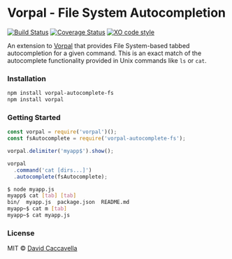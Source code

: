 # Vorpal - File System Autocompletion

[![Build Status](https://travis-ci.org/vorpaljs/vorpal-autocomplete-fs.svg)](https://travis-ci.org/vorpaljs/vorpal-autocomplete-fs)
[![Coverage Status](https://coveralls.io/repos/vorpaljs/vorpal-autocomplete-fs/badge.svg?branch=master)](https://coveralls.io/r/vorpaljs/vorpal-autocomplete-fs?branch=master)
[![XO code style](https://img.shields.io/badge/code_style-XO-5ed9c7.svg)](https://github.com/sindresorhus/xo)

An extension to [Vorpal](https://github.com/dthree/vorpal) that provides File System-based tabbed autocompletion for a given command. This is an exact match of the autocomplete functionality provided in Unix commands like `ls` or `cat`.

### Installation

```bash
npm install vorpal-autocomplete-fs
npm install vorpal
```

### Getting Started

```js
const vorpal = require('vorpal')();
const fsAutocomplete = require('vorpal-autocomplete-fs');

vorpal.delimiter('myapp$').show();

vorpal
  .command('cat [dirs...]')
  .autocomplete(fsAutocomplete);
```

```bash
$ node myapp.js
myapp$ cat [tab] [tab]
bin/  myapp.js  package.json  README.md
myapp~$ cat m [tab]
myapp~$ cat myapp.js

```

### License

MIT © [David Caccavella](https://github.com/dthree)

